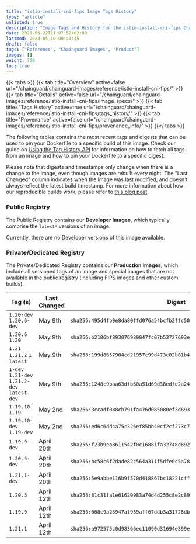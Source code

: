 ```yaml
---
title: "istio-install-cni-fips Image Tags History"
type: "article"
unlisted: true
description: "Image Tags and History for the istio-install-cni-fips Chainguard Image"
date: 2023-06-22T11:07:52+02:00
lastmod: 2024-05-10 00:43:45
draft: false
tags: ["Reference", "Chainguard Images", "Product"]
images: []
weight: 700
toc: true
---
```


{{< tabs >}}
{{< tab title="Overview" active=false url="/chainguard/chainguard-images/reference/istio-install-cni-fips/" >}}
{{< tab title="Details" active=false url="/chainguard/chainguard-images/reference/istio-install-cni-fips/image_specs/" >}}
{{< tab title="Tags History" active=true url="/chainguard/chainguard-images/reference/istio-install-cni-fips/tags_history/" >}}
{{< tab title="Provenance" active=false url="/chainguard/chainguard-images/reference/istio-install-cni-fips/provenance_info/" >}}
{{</ tabs >}}

The following tables contains the most recent tags and digests that can be used to pin your Dockerfile to a specific build of this image. Check our guide on [Using the Tag History API](/chainguard/chainguard-images/using-the-tag-history-api/) for information on how to fetch all tags from an image and how to pin your Dockerfile to a specific digest.

Please note that digests and timestamps only change when there is a change to the image, even though images are rebuilt every night. The "Last Changed" column indicates when the image was last modified, and doesn't always reflect the latest build timestamp. For more information about how our reproducible builds work, please refer to [this blog post](https://www.chainguard.dev/unchained/reproducing-chainguards-reproducible-image-builds).

### Public Registry
The Public Registry contains our **Developer Images**, which typically comprise the `latest*` versions of an image.

Currently, there are no Developer versions of this image available.

### Private/Dedicated Registry
The Private/Dedicated Registry contains our **Production Images**, which include all versioned tags of an image and special images that are not available in the public registry (including FIPS images and other custom builds).

| Tag (s)                                       | Last Changed | Digest                                                                    |
|-----------------------------------------------|--------------|---------------------------------------------------------------------------|
|  `1.20-dev` `1.20.6-dev`                      | May 9th      | `sha256:495d4fb9e8da80ffd076a54bcfb2ffc503b71700e8392cf8ee7b4f2f85803183` |
|  `1.20.6` `1.20`                              | May 9th      | `sha256:b2106bf893076939047fc07b53727693eaaac60dc19c1d64d054e3c63e2cac81` |
|  `1.21` `1.21.2` `1` `latest`                 | May 9th      | `sha256:199d8657904cd21957c99d473c02b81b400f1918af6b9739450403128947f132` |
|  `1-dev` `1.21-dev` `1.21.2-dev` `latest-dev` | May 9th      | `sha256:1248c9baa63dfb60a51d69d38edfe2a2415caa7ab6fcd14b33713d20ff528d2e` |
|  `1.19.10` `1.19`                             | May 2nd      | `sha256:3ccadf088cb791fa476d085080ef3d893ab5c91159ec2985e4aa6206b8a52fb2` |
|  `1.19.10-dev` `1.19-dev`                     | May 2nd      | `sha256:ed6c6dd4a75c326ef85bb40cf2cf273c7525a3c6a1da157d238f2cb197209161` |
|  `1.19.9-dev`                                 | April 20th   | `sha256:f23b9ea8611542f0c16881fa32748d8921e3164f0d64c6002bf2655b3a0809d3` |
|  `1.20.5-dev`                                 | April 20th   | `sha256:bc58c6f2dade82c564a311f5dfe0c5a78907ad98e75dbba7913d9cad1ba2b2c8` |
|  `1.21.1-dev`                                 | April 20th   | `sha256:5e9abbe116b9f570d418867bc18221cff6be61c7ad952fd21f7efd0717057b89` |
|  `1.20.5`                                     | April 12th   | `sha256:81c31fa1e61620983a74d4d255c8e2c8983a5d33265e86e9f83863fa89eef24a` |
|  `1.19.9`                                     | April 12th   | `sha256:668c9a23947af939aff67ddb3a31728dbb60cf4c13318d77ee43056f5e1a849c` |
|  `1.21.1`                                     | April 12th   | `sha256:a972575c0d98366ec11090d31694e399e55260743af8851be3837b37b9a53e59` |

